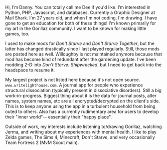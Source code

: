 Hi, I’m Danny. You can totally call me Dee if you'd like. I’m interested in Python, PHP, Javascript, and databases. Currently a Graphic Designer at Mail Shark. I'm 27 years old, and when I'm not coding, I'm drawing. I have gone to get an education for both of these things! I'm known primarily for my art in the Gorillaz community. I want to be known for making little games, too.

I used to make mods for _Don't Starve_ and _Don't Starve Together_, but the latter has changed drastically since I last played regularly. Still, those mods are posted here as well. Willoughby is not maintained anymore because that mod has become kind of redundant after the gardening update. I've been modding 2-D into _Don't Starve: Shipwrecked_, but I need to get back into the headspace to resume it.

My largest project is not listed here because it's not open source. `www.writelighthouse.com`. A journal app for people who experience structural dissociation (typically present in dissociative disorders). Still a big work-in-progress. Biggest thing about it is the data for journal posts, alter names, system names, etc are all encrypted/decrypted on the client's side. This is to keep anyone using the app in a turbulent household from being outed to others. Also has a currently rudimentary area for users to develop their "inner world"-- essentially their "happy place".

Outside of work, my interests include listening to/drawing Gorillaz, watching Jerma, and writing about my experiences with mental health. I like to play Zelda games, The Sims 4, Minecraft, Don't Starve, and very occasionally Team Fortress 2 (MvM Scout main).
